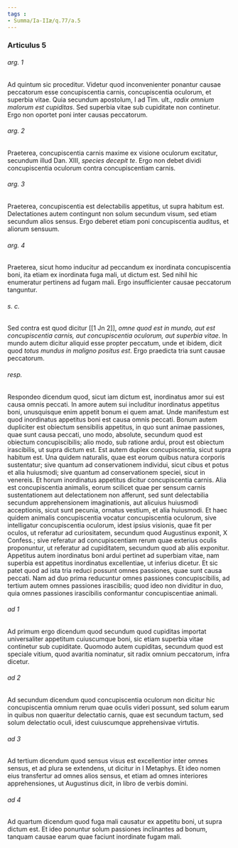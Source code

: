 ```yaml
---
tags : 
- Summa/Ia-IIæ/q.77/a.5
---
```


### Articulus 5

###### arg. 1
Ad quintum sic proceditur. Videtur quod inconvenienter ponantur causae peccatorum esse concupiscentia carnis, concupiscentia oculorum, et superbia vitae. Quia secundum apostolum, I ad Tim. ult., *radix omnium malorum est cupiditas*. Sed superbia vitae sub cupiditate non continetur. Ergo non oportet poni inter causas peccatorum.

###### arg. 2
Praeterea, concupiscentia carnis maxime ex visione oculorum excitatur, secundum illud Dan. XIII, *species decepit te*. Ergo non debet dividi concupiscentia oculorum contra concupiscentiam carnis.

###### arg. 3
Praeterea, concupiscentia est delectabilis appetitus, ut supra habitum est. Delectationes autem contingunt non solum secundum visum, sed etiam secundum alios sensus. Ergo deberet etiam poni concupiscentia auditus, et aliorum sensuum.

###### arg. 4
Praeterea, sicut homo inducitur ad peccandum ex inordinata concupiscentia boni, ita etiam ex inordinata fuga mali, ut dictum est. Sed nihil hic enumeratur pertinens ad fugam mali. Ergo insufficienter causae peccatorum tanguntur.

###### s. c.
Sed contra est quod dicitur [[1 Jn 2]], *omne quod est in mundo, aut est concupiscentia carnis, aut concupiscentia oculorum, aut superbia vitae*. In mundo autem dicitur aliquid esse propter peccatum, unde et ibidem, dicit quod *totus mundus in maligno positus est*. Ergo praedicta tria sunt causae peccatorum.

###### resp.
Respondeo dicendum quod, sicut iam dictum est, inordinatus amor sui est causa omnis peccati. In amore autem sui includitur inordinatus appetitus boni, unusquisque enim appetit bonum ei quem amat. Unde manifestum est quod inordinatus appetitus boni est causa omnis peccati. Bonum autem dupliciter est obiectum sensibilis appetitus, in quo sunt animae passiones, quae sunt causa peccati, uno modo, absolute, secundum quod est obiectum concupiscibilis; alio modo, sub ratione ardui, prout est obiectum irascibilis, ut supra dictum est. Est autem duplex concupiscentia, sicut supra habitum est. Una quidem naturalis, quae est eorum quibus natura corporis sustentatur; sive quantum ad conservationem individui, sicut cibus et potus et alia huiusmodi; sive quantum ad conservationem speciei, sicut in venereis. Et horum inordinatus appetitus dicitur concupiscentia carnis. Alia est concupiscentia animalis, eorum scilicet quae per sensum carnis sustentationem aut delectationem non afferunt, sed sunt delectabilia secundum apprehensionem imaginationis, aut alicuius huiusmodi acceptionis, sicut sunt pecunia, ornatus vestium, et alia huiusmodi. Et haec quidem animalis concupiscentia vocatur concupiscentia oculorum, sive intelligatur concupiscentia oculorum, idest ipsius visionis, quae fit per oculos, ut referatur ad curiositatem, secundum quod Augustinus exponit, X Confess.; sive referatur ad concupiscentiam rerum quae exterius oculis proponuntur, ut referatur ad cupiditatem, secundum quod ab aliis exponitur. Appetitus autem inordinatus boni ardui pertinet ad superbiam vitae, nam superbia est appetitus inordinatus excellentiae, ut inferius dicetur. Et sic patet quod ad ista tria reduci possunt omnes passiones, quae sunt causa peccati. Nam ad duo prima reducuntur omnes passiones concupiscibilis, ad tertium autem omnes passiones irascibilis; quod ideo non dividitur in duo, quia omnes passiones irascibilis conformantur concupiscentiae animali.

###### ad 1
Ad primum ergo dicendum quod secundum quod cupiditas importat universaliter appetitum cuiuscumque boni, sic etiam superbia vitae continetur sub cupiditate. Quomodo autem cupiditas, secundum quod est speciale vitium, quod avaritia nominatur, sit radix omnium peccatorum, infra dicetur.

###### ad 2
Ad secundum dicendum quod concupiscentia oculorum non dicitur hic concupiscentia omnium rerum quae oculis videri possunt, sed solum earum in quibus non quaeritur delectatio carnis, quae est secundum tactum, sed solum delectatio oculi, idest cuiuscumque apprehensivae virtutis.

###### ad 3
Ad tertium dicendum quod sensus visus est excellentior inter omnes sensus, et ad plura se extendens, ut dicitur in I Metaphys. Et ideo nomen eius transfertur ad omnes alios sensus, et etiam ad omnes interiores apprehensiones, ut Augustinus dicit, in libro de verbis domini.

###### ad 4
Ad quartum dicendum quod fuga mali causatur ex appetitu boni, ut supra dictum est. Et ideo ponuntur solum passiones inclinantes ad bonum, tanquam causae earum quae faciunt inordinate fugam mali.

